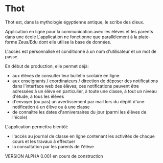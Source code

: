 # Thot

Thot est, dans la mythologie égyptienne antique, le scribe des dieux.

Application en ligne pour la communication avec les élèves et les parents dans une école
L'application ne fonctionne que parallèlement à la plate-forme Zeus/Edu dont elle utilise
la base de données.

L'accès est personnalisé et conditionné à un nom d'utilisateur et un mot de passe.

En début de production, elle permet déjà:
 - aux élèves de consulter leur bulletin scolaire en ligne
 - aux enseignants / coordinateurs / direction de déposer des notifications dans l'interface web des élèves; ces notifications peuvent être adressées à un élève en particulier, à toute une classe, à tout un niveau d'étude, à tous les élèves
 - d'envoyer (ou pas) un avertissement par mail lors du dépôt d'une notification à un élève ou à une classe
 - de connaître les dates d'anniversaires du jour (parmi les élèves de l'école)

L'application permettra bientôt:
 - l'accès au journal de classe en ligne contenant les activités de chaque cours et les travaux à effectuer
 - la consultation par les parents de l'élève


VERSION ALPHA 0.001 en cours de construction
